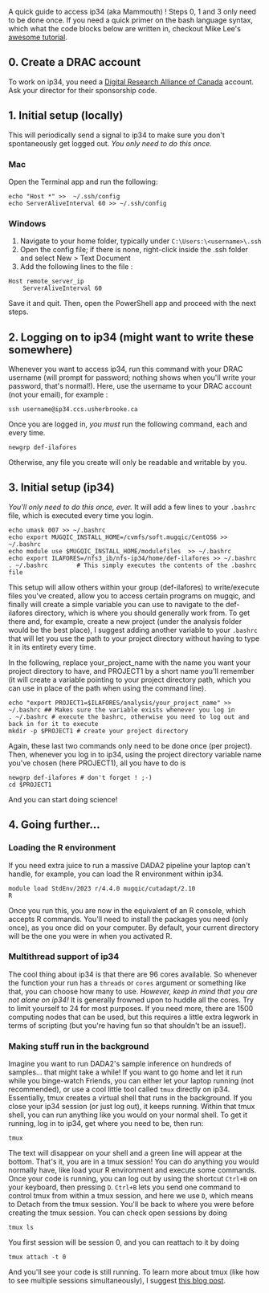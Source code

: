 A quick guide to access ip34 (aka Mammouth) ! Steps 0, 1 and 3 only need to be done once. If you need a quick primer on the bash language syntax, which what the code blocks below are written in, checkout Mike Lee's [awesome tutorial](https://astrobiomike.github.io/unix/unix-intro). 

## 0. Create a DRAC account
To work on ip34, you need a [Digital Research Alliance of Canada](https://ccdb.alliancecan.ca/security/login) account. Ask your director for their sponsorship code.

## 1. Initial setup (locally)
This will periodically send a signal to ip34 to make sure you don't spontaneously get logged out. _You only need to do this once._

### Mac 
Open the Terminal app and run the following: 

	echo "Host *" >>  ~/.ssh/config 
	echo ServerAliveInterval 60 >> ~/.ssh/config 

### Windows
1. Navigate to your home folder, typically under `C:\Users:\<username>\.ssh`
2. Open the config file; if there is none, right-click inside the .ssh folder and select New > Text Document
3. Add the following lines to the file :

```
Host remote_server_ip
	ServerAliveInterval 60
 ```	
Save it and quit. 
Then, open the PowerShell app and proceed with the next steps.

## 2. Logging on to ip34 (might want to write these somewhere)
Whenever you want to access ip34, run this command with your DRAC username (will prompt for password; nothing shows when you'll write your password, that's normal!). Here, use the username to your DRAC account (not your email), for example :

	ssh username@ip34.ccs.usherbrooke.ca
 
Once you are logged in, *you must* run the following command, each and every time.

	newgrp def-ilafores
	
Otherwise, any file you create will only be readable and writable by you.

## 3. Initial setup (ip34)
_You'll only need to do this once, ever._ It will add a few lines to your `.bashrc` file, which is executed every time you login. 

	echo umask 007 >> ~/.bashrc
	echo export MUGQIC_INSTALL_HOME=/cvmfs/soft.mugqic/CentOS6 >> ~/.bashrc
	echo module use $MUGQIC_INSTALL_HOME/modulefiles  >> ~/.bashrc
	echo export ILAFORES=/nfs3_ib/nfs-ip34/home/def-ilafores >> ~/.bashrc
	. ~/.bashrc        # This simply executes the contents of the .bashrc file
	
This setup will allow others within your group (def-ilafores) to write/execute files you've created, allow you to access certain programs on mugqic, and finally will create a simple variable you can use to navigate to the def-ilafores directory, which is where you should generally work from. To get there and, for example, create a new project (under the analysis folder would be the best place), I suggest adding another variable to your `.bashrc` that will let you use the path to your project directory without having to type it in its entirety every time.

In the following, replace your_project_name with the name you want your project directory to have, and PROJECT1 by a short name you'll remember (it will create a variable pointing to your project directory path, which you can use in place of the path when using the command line).

	echo "export PROJECT1=$ILAFORES/analysis/your_project_name" >> ~/.bashrc ## Makes sure the variable exists whenever you log in
	. ~/.bashrc # execute the bashrc, otherwise you need to log out and back in for it to execute
	mkdir -p $PROJECT1 # create your project directory

Again, these last two commands only need to be done once (per project). Then, whenever you log in to ip34, using the project directory variable name you've chosen (here PROJECT1), all you have to do is

	newgrp def-ilafores # don't forget ! ;-)
	cd $PROJECT1 
	
And you can start doing science!

## 4. Going further...

### Loading the R environment 

If you need extra juice to run a massive DADA2 pipeline your laptop can't handle, for example, you can load the R environment within ip34.

	module load StdEnv/2023 r/4.4.0 mugqic/cutadapt/2.10
	R

Once you run this, you are now in the equivalent of an R console, which accepts R commands. You'll need to install the packages you need (only once), as you once did on your computer. By default, your current directory will be the one you were in when you activated R. 

### Multithread support of ip34
The cool thing about ip34 is that there are 96 cores available. So whenever the function your run has a `threads` or `cores` argument or something like that, you can choose how many to use. *However, keep in mind that you are not alone on ip34!* It is generally frowned upon to huddle all the cores. Try to limit yourself to 24 for most purposes. If you need more, there are 1500 computing nodes that can be used, but this requires a little extra legwork in terms of scripting (but you're having fun so that shouldn't be an issue!).

### Making stuff run in the background
Imagine you want to run DADA2's sample inference on hundreds of samples... that might take a while! If you want to go home and let it run while you binge-watch Friends, you can either let your laptop running (not recommended), or use a cool little tool called `tmux` directly on ip34. Essentially, tmux creates a virtual shell that runs in the background. If you close your ip34 session (or just log out), it keeps running. Within that tmux shell, you can run anything like you would on your normal shell. To get it running, log in to ip34, get where you need to be, then run:

	tmux
	
The text will disappear on your shell and a green line will appear at the bottom. That's it, you are in a tmux session! You can do anything you would normally have, like load your R environment and execute some commands. Once your code is running, you can log out by using the shortcut `Ctrl+B` on your keyboard, then pressing `D`. `Ctrl+B` lets you send one command to control tmux from within a tmux session, and here we use `D`, which means to Detach from the tmux session. You'll be back to where you were before creating the tmux session. You can check open sessions by doing

	tmux ls
	
You first session will be session 0, and you can reattach to it by doing 

	tmux attach -t 0
	
And you'll see your code is still running. To learn more about tmux (like how to see multiple sessions simultaneously), I suggest [this blog post](https://www.redhat.com/en/blog/introduction-tmux-linux).
